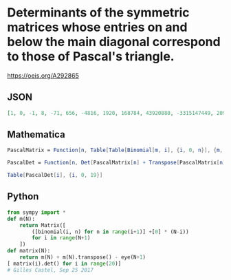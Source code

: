 # Determinants of the symmetric matrices whose entries on and below the main diagonal correspond to those of Pascal's triangle\.
https://oeis.org/A292865
## JSON
```JSON
[1, 0, -1, 8, -71, 656, -4816, 1920, 168784, 43920880, -3315147449, 209095006856, -19095123359744, 1814464114046976, 320005209305667584, -253215321875947192320, -3298397219599339984896, 24417272707694829159671808, 265094852554176756050442657024, -931723550682987095264656018072440]
```
## Mathematica
```Mathematica
PascalMatrix = Function[n, Table[Table[Binomial[m, i], {i, 0, n}], {m, 0, n}]];
```
```Mathematica
PascalDet = Function[n, Det[PascalMatrix[n] + Transpose[PascalMatrix[n]] - IdentityMatrix[n + 1]]];
```
```Mathematica
Table[PascalDet[i], {i, 0, 19}]
```
## Python
```Python
from sympy import *
def m(N):
    return Matrix([
        ([binomial(i, n) for n in range(i+1)] +[0] * (N-i))
        for i in range(N+1)
    ])
def matrix(N):
    return m(N) + m(N).transpose() - eye(N+1)
[ matrix(i).det() for i in range(20)]
# Gilles Castel, Sep 25 2017
```
